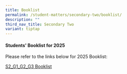 ```yaml
---
title: Booklist
permalink: /student-matters/secondary-two/booklist/
description: ""
third_nav_title: Secondary Two
variant: tiptap
---
```

<h4><strong>Students' Booklist for 2025</strong></h4>
<p>Please refer to the links below for 2025 Booklist:</p>
<p><a href="/files/Booklist 2025/S2_G1_G2_G3.pdf" rel="noopener nofollow" target="_blank">S2_G1_G2_G3 Booklist</a>
</p>